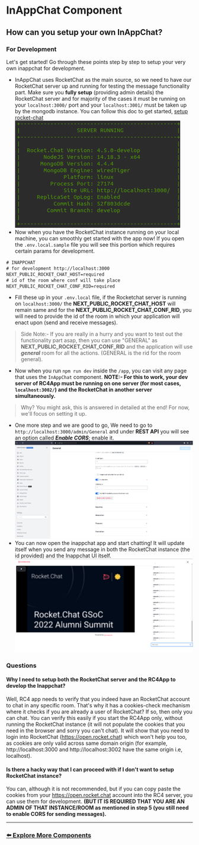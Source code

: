 # InAppChat Component

## How can you setup your own InAppChat?
### For Development

Let's get started! Go through these points step by step to setup your very own inappchat for development.
- InAppChat uses RocketChat as the main source, so we need to have our RocketChat server up and running for testing the message functionality part. Make sure you **fully setup** (providing admin details) the RocketChat server and for majority of the cases it must be running on your `localhost:3000/` port and your `localhost:3001/` must be taken up by the mongodb instance. You can follow this doc to get started, [setup rocket-chat](https://developer.rocket.chat/rocket.chat/rocket.chat-server)
![rc-setup](./assets/inappchat3.png)
- Now when you have the RocketChat instance running on your local machine, you can smoothly get started with the app now!  If you open the `.env.local.sample` file you will see this portion which requires certain params for development.
```
# INAPPCHAT
# for development http://localhost:3000
NEXT_PUBLIC_ROCKET_CHAT_HOST=required
# id of the room where conf will take place
NEXT_PUBLIC_ROCKET_CHAT_CONF_RID=required
```
- Fill these up in your `.env.local` file, if the Rocketchat server is running on `localhost:3000/` the **NEXT_PUBLIC_ROCKET_CHAT_HOST** will remain same and for the **NEXT_PUBLIC_ROCKET_CHAT_CONF_RID**, you will need to provide the id of the room in which your application will enact upon (send and receive messages). 

> Side Note:- If you are really in a hurry and you want to test out the functionality part asap, then you can use "GENERAL" as **NEXT_PUBLIC_ROCKET_CHAT_CONF_RID**  and the application will use ***general*** room for all the actions. (GENERAL is the rid for the room general).
- Now when you run `npm run dev` inside the `/app`, you can visit any page that uses the `InAppChat` component. **NOTE:- For this to work, your dev server of RC4App must be running on one server (for most cases, `localhost:3002/`) and the RocketChat in another server simultaneously.** 
> Why? You might ask, this is answered in detailed at the end! For now, we'll focus on setting it up.
- One more step and we are good to go, We need to go to `http://localhost:3000/admin/General` and under **REST API** you will see an option called ***Enable CORS***; enable it.
![cors](./assets/inappchat2.png)
- You can now open the inappchat app and start chatting! It will update itself when you send any message in both the RocketChat instance (the id provided) and the Inappchat UI itself.
![inappchat](./assets/inappchat1.png)

### Questions

#### Why I need to setup both the RocketChat server and the RC4App to develop the Inappchat?
Well, RC4 app needs to verify that you indeed have an RocketChat account to chat in any specific room. That's why it has a cookies-check mechanism where it checks if you are already a user of RocketChat? If so, then only you can chat. You can verify this easily if you start the RC4App only, without running the RocketChat instance (it will not populate the cookies that you need in the browser and sorry you can't chat). It will show that you need to login into RocketChat (https://open.rocket.chat) which won't help you too, as cookies are only valid across same domain origin (for example, http://localhost:3000 and http://localhost:3002 have the same origin i.e, localhost).


#### Is there a hacky way that I can proceed with if I don't want to setup RocketChat instance?
You can, although it is not recommended, but if you can copy paste the cookies from your https://open.rocket.chat account into the RC4 server, you can use them for development. **(BUT IT IS REQUIRED THAT YOU ARE AN ADMIN OF THAT INSTANCE/ROOM as mentioned in step 5 (you still need to enable CORS for sending messages).**

---

### <a href="../">:arrow_left: Explore More Components</a>
